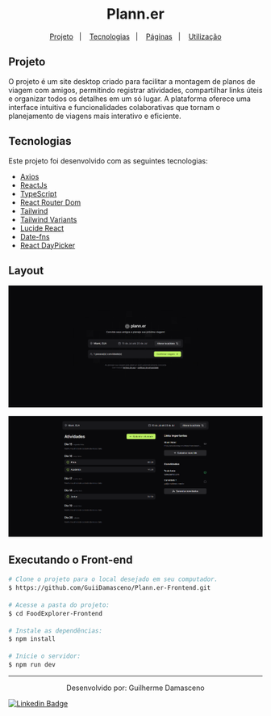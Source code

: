 <h1 style="text-align: center;">
  Plann.er
</h1>

<p align="center">
  <a href="#project">Projeto</a>&nbsp;&nbsp;&nbsp;|&nbsp;&nbsp;&nbsp;
  <a href="#technologies">Tecnologias</a>&nbsp;&nbsp;&nbsp;|&nbsp;&nbsp;&nbsp;
  <a href="#pages">Páginas</a>&nbsp;&nbsp;&nbsp;|&nbsp;&nbsp;&nbsp;
  <a href="#usage">Utilização</a>
</p>

<h2 id='project'>Projeto</h2>

O projeto é um site desktop criado para facilitar a montagem de planos de viagem com amigos, permitindo registrar atividades, compartilhar links úteis e organizar todos os detalhes em um só lugar. A plataforma oferece uma interface intuitiva e funcionalidades colaborativas que tornam o planejamento de viagens mais interativo e eficiente.

<h2 id="technologies">Tecnologias</h2>

Este projeto foi desenvolvido com as seguintes tecnologias:

- [Axios](https://www.npmjs.com/package/axios)
- [ReactJs](https://reactjs.org)
- [TypeScript](https://www.typescriptlang.org/)
- [React Router Dom](https://react-icons.github.io/react-icons/)
- [Tailwind](https://tailwindcss.com/)
- [Tailwind Variants](https://www.tailwind-variants.org/)
- [Lucide React](https://lucide.dev/guide/packages/lucide-react)
- [Date-fns](https://date-fns.org/)
- [React DayPicker](https://daypicker.dev/)

<h2 id='pages'> Layout</h2>

![Home](https://github.com/GuiiDamasceno/Plann.er-Frontend/blob/main/.github/Home.png)

![Details](https://github.com/GuiiDamasceno/Plann.er-Frontend/blob/main/.github/details.png)

<h2 id="usage">Executando o Front-end</h2>

```bash
# Clone o projeto para o local desejado em seu computador.
$ https://github.com/GuiiDamasceno/Plann.er-Frontend.git

# Acesse a pasta do projeto:
$ cd FoodExplorer-Frontend

# Instale as dependências:
$ npm install

# Inicie o servidor:
$ npm run dev

```

---

  <p align="center">
    Desenvolvido por: Guilherme Damasceno
  </p>

  [![Linkedin Badge](https://img.shields.io/badge/-Guilherme%20Damasceno-00875f?style=flat-square&logo=Linkedin&logoColor=white&link=https://www.linkedin.com/in/guilherme-damasceno-1b703a286/)](https://www.linkedin.com/in/guilherme-damasceno-1b703a286/)
